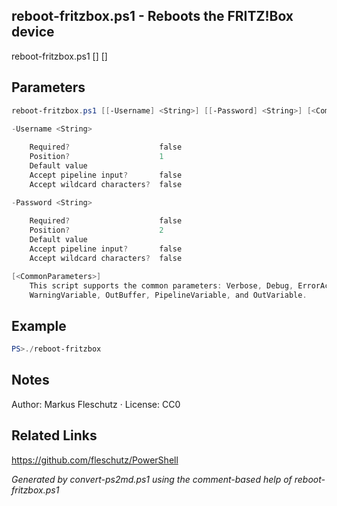 ## reboot-fritzbox.ps1 - Reboots the FRITZ!Box device

reboot-fritzbox.ps1 [<Username>] [<Password>]

## Parameters
```powershell
reboot-fritzbox.ps1 [[-Username] <String>] [[-Password] <String>] [<CommonParameters>]

-Username <String>
    
    Required?                    false
    Position?                    1
    Default value                
    Accept pipeline input?       false
    Accept wildcard characters?  false

-Password <String>
    
    Required?                    false
    Position?                    2
    Default value                
    Accept pipeline input?       false
    Accept wildcard characters?  false

[<CommonParameters>]
    This script supports the common parameters: Verbose, Debug, ErrorAction, ErrorVariable, WarningAction, 
    WarningVariable, OutBuffer, PipelineVariable, and OutVariable.
```

## Example
```powershell
PS>./reboot-fritzbox
```

## Notes
Author: Markus Fleschutz · License: CC0

## Related Links
https://github.com/fleschutz/PowerShell

*Generated by convert-ps2md.ps1 using the comment-based help of reboot-fritzbox.ps1*

